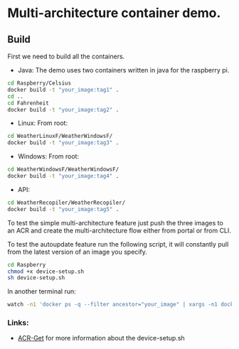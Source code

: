 # Multi-architecture container demo.
## Build
First we need to build all the containers.
 * Java: The demo uses two containers written in java for the raspberry pi.
```bash
cd Raspberry/Celsius
docker build -t "your_image:tag1" .
cd ..
cd Fahrenheit
docker build -t "your_image:tag2" .
```

* Linux: From root:
```bash
cd WeatherLinuxF/WeatherWindowsF/
docker build -t "your_image:tag3" .
```

* Windows: From root:
```bash
cd WeatherWindowsF/WeatherWindowsF/
docker build -t "your_image:tag4" .
```
* API:
```bash
cd WeatherRecopiler/WeatherRecopiler/
docker build -t "your_image:tag5" .
```

To test the simple multi-architecture feature just push the three images to an ACR and create the multi-architecture flow either from portal or from CLI.

To test the autoupdate feature run the following script, it will constantly pull from the latest version of an image you specify.
```bash
cd Raspberry
chmod +x device-setup.sh
sh device-setup.sh
```
In another terminal run:
```bash
watch -n1 'docker ps -q --filter ancestor="your_image" | xargs -n1 docker logs -t'
```

### Links:

 * [ACR-Get](https://github.com/SajayAntony/acr-get) for more information about the device-setup.sh